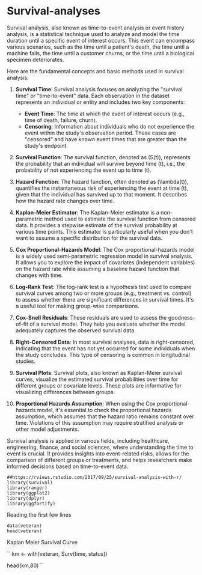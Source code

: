 # Survival-analyses

Survival analysis, also known as time-to-event analysis or event history analysis, is a statistical technique used to analyze and model the time duration until a specific event of interest occurs. This event can encompass various scenarios, such as the time until a patient's death, the time until a machine fails, the time until a customer churns, or the time until a biological specimen deteriorates.

Here are the fundamental concepts and basic methods used in survival analysis:

1. **Survival Time**: Survival analysis focuses on analyzing the "survival time" or "time-to-event" data. Each observation in the dataset represents an individual or entity and includes two key components:
   - **Event Time**: The time at which the event of interest occurs (e.g., time of death, failure, churn).
   - **Censoring**: Information about individuals who do not experience the event within the study's observation period. These cases are "censored" and have known event times that are greater than the study's endpoint.

2. **Survival Function**: The survival function, denoted as \(S(t)\), represents the probability that an individual will survive beyond time \(t\), i.e., the probability of not experiencing the event up to time \(t\).

3. **Hazard Function**: The hazard function, often denoted as \(\lambda(t)\), quantifies the instantaneous risk of experiencing the event at time \(t\), given that the individual has survived up to that moment. It describes how the hazard rate changes over time.

4. **Kaplan-Meier Estimator**: The Kaplan-Meier estimator is a non-parametric method used to estimate the survival function from censored data. It provides a stepwise estimate of the survival probability at various time points. This estimator is particularly useful when you don't want to assume a specific distribution for the survival data.

5. **Cox Proportional-Hazards Model**: The Cox proportional-hazards model is a widely used semi-parametric regression model in survival analysis. It allows you to explore the impact of covariates (independent variables) on the hazard rate while assuming a baseline hazard function that changes with time.

6. **Log-Rank Test**: The log-rank test is a hypothesis test used to compare survival curves among two or more groups (e.g., treatment vs. control) to assess whether there are significant differences in survival times. It's a useful tool for making group-wise comparisons.

7. **Cox-Snell Residuals**: These residuals are used to assess the goodness-of-fit of a survival model. They help you evaluate whether the model adequately captures the observed survival data.

8. **Right-Censored Data**: In most survival analyses, data is right-censored, indicating that the event has not yet occurred for some individuals when the study concludes. This type of censoring is common in longitudinal studies.

9. **Survival Plots**: Survival plots, also known as Kaplan-Meier survival curves, visualize the estimated survival probabilities over time for different groups or covariate levels. These plots are informative for visualizing differences between groups.

10. **Proportional Hazards Assumption**: When using the Cox proportional-hazards model, it's essential to check the proportional hazards assumption, which assumes that the hazard ratio remains constant over time. Violations of this assumption may require stratified analysis or other model adjustments.

Survival analysis is applied in various fields, including healthcare, engineering, finance, and social sciences, where understanding the time to event is crucial. It provides insights into event-related risks, allows for the comparison of different groups or treatments, and helps researchers make informed decisions based on time-to-event data.


```
##https://rviews.rstudio.com/2017/09/25/survival-analysis-with-r/
library(survival)
library(ranger)
library(ggplot2)
library(dplyr)
library(ggfortify)

```


Reading the first few lines

```
data(veteran)
head(veteran)
```

Kaplan Meier Survival Curve

``
km <- with(veteran, Surv(time, status))

head(km,80)
``
